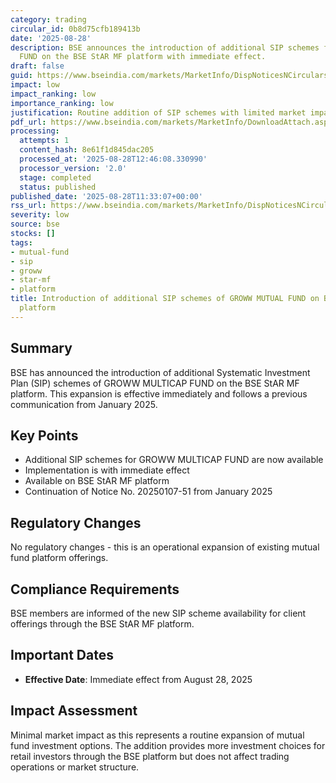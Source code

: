 ```yaml
---
category: trading
circular_id: 0b8d75cfb189413b
date: '2025-08-28'
description: BSE announces the introduction of additional SIP schemes for GROWW MULTICAP
  FUND on the BSE StAR MF platform with immediate effect.
draft: false
guid: https://www.bseindia.com/markets/MarketInfo/DispNoticesNCirculars.aspx?Noticeid={60289460-1259-4D17-BA59-DD60D610064F}&noticeno=20250828-22&dt=08/28/2025&icount=22&totcount=47&flag=0
impact: low
impact_ranking: low
importance_ranking: low
justification: Routine addition of SIP schemes with limited market impact
pdf_url: https://www.bseindia.com/markets/MarketInfo/DownloadAttach.aspx?id=20250828-22&attachedId=
processing:
  attempts: 1
  content_hash: 8e61f1d845dac205
  processed_at: '2025-08-28T12:46:08.330990'
  processor_version: '2.0'
  stage: completed
  status: published
published_date: '2025-08-28T11:33:07+00:00'
rss_url: https://www.bseindia.com/markets/MarketInfo/DispNoticesNCirculars.aspx?Noticeid={60289460-1259-4D17-BA59-DD60D610064F}&noticeno=20250828-22&dt=08/28/2025&icount=22&totcount=47&flag=0
severity: low
source: bse
stocks: []
tags:
- mutual-fund
- sip
- groww
- star-mf
- platform
title: Introduction of additional SIP schemes of GROWW MUTUAL FUND on BSE StAR MF
  platform
---
```


## Summary

BSE has announced the introduction of additional Systematic Investment Plan (SIP) schemes of GROWW MULTICAP FUND on the BSE StAR MF platform. This expansion is effective immediately and follows a previous communication from January 2025.

## Key Points

- Additional SIP schemes for GROWW MULTICAP FUND are now available
- Implementation is with immediate effect
- Available on BSE StAR MF platform
- Continuation of Notice No. 20250107-51 from January 2025

## Regulatory Changes

No regulatory changes - this is an operational expansion of existing mutual fund platform offerings.

## Compliance Requirements

BSE members are informed of the new SIP scheme availability for client offerings through the BSE StAR MF platform.

## Important Dates

- **Effective Date**: Immediate effect from August 28, 2025

## Impact Assessment

Minimal market impact as this represents a routine expansion of mutual fund investment options. The addition provides more investment choices for retail investors through the BSE platform but does not affect trading operations or market structure.